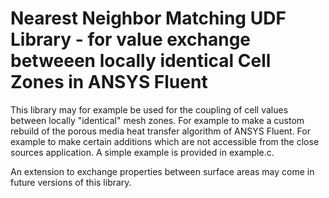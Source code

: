 # Nearest Neighbor Matching UDF Library - for value exchange betweeen locally identical Cell Zones in ANSYS Fluent

This library may for example be used for the coupling of cell values between locally "identical" mesh zones. For example to make a custom rebuild of the porous media heat transfer 
algorithm of ANSYS Fluent. For example to make certain additions which are not 
accessible from the close sources application. A simple example is provided in 
example.c.

An extension to exchange properties between surface areas may come in future versions
of this library.

